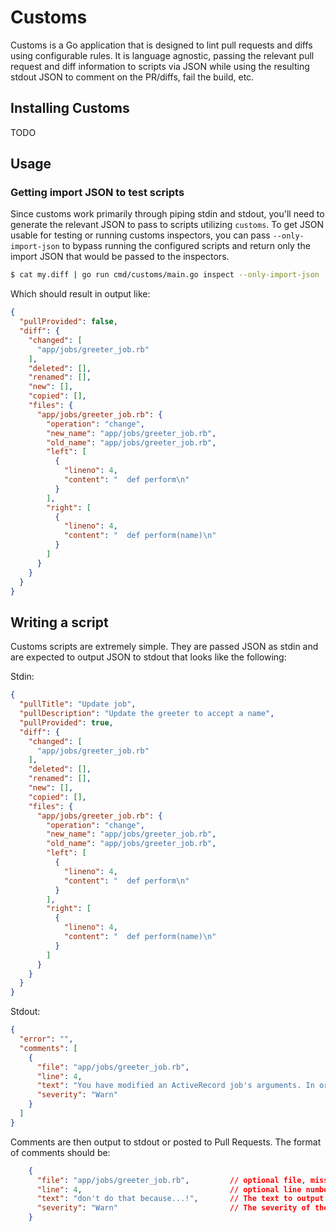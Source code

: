 # Customs

Customs is a Go application that is designed to lint pull requests and diffs
using configurable rules. It is language agnostic, passing the relevant pull
request and diff information to scripts via JSON while using the resulting stdout JSON to comment on the PR/diffs, fail the build, etc.

## Installing Customs

TODO

## Usage

### Getting import JSON to test scripts

Since customs work primarily through piping stdin and stdout, you'll need to generate the relevant JSON to pass to scripts utilizing `customs`. To get JSON usable for testing or running customs inspectors, you can pass `--only-import-json` to bypass running the configured scripts and return only the import JSON that would be passed to the inspectors.

```sh
$ cat my.diff | go run cmd/customs/main.go inspect --only-import-json
```

Which should result in output like:

```json
{
  "pullProvided": false,
  "diff": {
    "changed": [
      "app/jobs/greeter_job.rb"
    ],
    "deleted": [],
    "renamed": [],
    "new": [],
    "copied": [],
    "files": {
      "app/jobs/greeter_job.rb": {
        "operation": "change",
        "new_name": "app/jobs/greeter_job.rb",
        "old_name": "app/jobs/greeter_job.rb",
        "left": [
          {
            "lineno": 4,
            "content": "  def perform\n"
          }
        ],
        "right": [
          {
            "lineno": 4,
            "content": "  def perform(name)\n"
          }
        ]
      }
    }
  }
}
```

## Writing a script

Customs scripts are extremely simple. They are passed JSON as stdin and are expected to output JSON to stdout that looks like the following:

Stdin:

```json
{
  "pullTitle": "Update job",
  "pullDescription": "Update the greeter to accept a name",
  "pullProvided": true,
  "diff": {
    "changed": [
      "app/jobs/greeter_job.rb"
    ],
    "deleted": [],
    "renamed": [],
    "new": [],
    "copied": [],
    "files": {
      "app/jobs/greeter_job.rb": {
        "operation": "change",
        "new_name": "app/jobs/greeter_job.rb",
        "old_name": "app/jobs/greeter_job.rb",
        "left": [
          {
            "lineno": 4,
            "content": "  def perform\n"
          }
        ],
        "right": [
          {
            "lineno": 4,
            "content": "  def perform(name)\n"
          }
        ]
      }
    }
  }
}
```

Stdout:

```json
{
  "error": "",
  "comments": [
    {
      "file": "app/jobs/greeter_job.rb",
      "line": 4,
      "text": "You have modified an ActiveRecord job's arguments. In order to avoid job failures please read and follow X documentation.",
      "severity": "Warn"
    }
  ]
}
```

Comments are then output to stdout or posted to Pull Requests. The format of comments should be:

```json
    {
      "file": "app/jobs/greeter_job.rb",         // optional file, missing file+line comments top-level
      "line": 4,                                 // optional line number
      "text": "don't do that because...!",       // The text to output
      "severity": "Warn"                         // The severity of the violation. Can be one of Info, Warn, or Error.
    }
```

